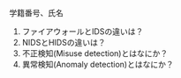 学籍番号、氏名
1. ファイアウォールとIDSの違いは？ 
1. NIDSとHIDSの違いは？
1. 不正検知(Misuse detection)とはなにか？
1. 異常検知(Anomaly detection)とはなにか？

